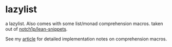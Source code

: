 # lazylist

a lazylist. Also comes with some list/monad comprehension macros.
taken out of [notch1p/lean-snippets](https://github.com/notch1p/lean-snippets).

See my [article](https://www.notch1p.xyz/comprehend) for detailed implementation notes on comprehension macros.
